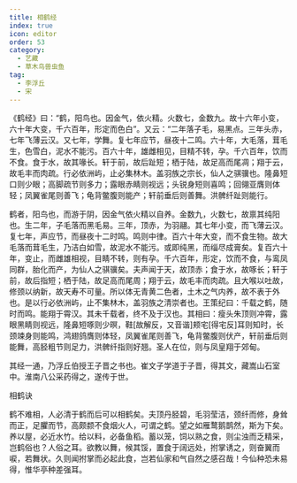 ```yaml
---
title: 相鹤经
index: true
icon: editor
order: 53
category:
  - 艺藏
  - 草木鸟兽虫鱼
tag:
  - 李浮丘
  - 宋
---
```


《鹤经》曰：“鹤，阳鸟也。因金气，依火精。火数七，金数九。故十六年小变，六十年大变，千六百年，形定而色白”。又云：“二年落子毛，易黑点。三年头赤，七年飞薄云汉。又七年，学舞。复七年应节，昼夜十二鸣。六十年，大毛落，茸毛生，色雪白，泥水不能污。百六十年，雄雌相见，目精不转，孕。千六百年，饮而不食。食于水，故其喙长。轩于前，故后趾短；栖于陆，故足高而尾凋；翔于云，故毛丰而肉疏。行必依洲屿，止必集林木。盖羽族之宗长，仙人之骐骥也。隆鼻短口则少眼；高脚疏节则多力；露眼赤睛则视远；头锐身短则喜鸣；回翎亚膺则体轻；凤翼雀尾则善飞；龟背鳖腹则能产；轩前垂后则善舞。洪髀纤趾则能行。  

鹤者，阳鸟也，而游于阴，因金气依火精以自养。金数九，火数七，故禀其纯阳也。生二年，子毛落而黑毛易。三年，顶赤，为羽翮。其七年小变，而飞薄云汉。复七年，声应节，而昼夜十二时鸣。鸣则中律。百六十年大变，而不食生物。故大毛落而茸毛生，乃洁白如雪，故泥水不能污。或即纯黑，而缁尽成膏矣。复百六十年，变止，而雌雄相视，目睛不转，则有孕。千六百年，形定，饮而不食，与鸾凤同群，胎化而产，为仙人之骐骥矣。夫声闻于天，故顶赤；食于水，故啄长；轩于前，故后指短；栖于陆，故足高而尾周；翔于云，故毛丰而肉疏。且大喉以吐故，修颈以纳新，故天寿不可量。所以体无青黄二色者，土木之气内养，故不表于外也。是以行必依洲屿，止不集林木，盖羽族之清崇者也。王策纪曰：千载之鹤，随时而鸣。能翔于霄汉。其未千载者，终不及于汉也。其相曰：瘦头朱顶则冲霄，露眼黑睛则视远，隆鼻短啄则少暝，鞋[故解反，又音谐]颊宅[得宅反]耳则知时，长颈竦身则能鸣，鸿翅鸽膺则体轻，凤翼雀尾则善飞，龟背鳖腹则伏产，轩前垂后则能舞，高胫粗节则足力，洪髀纤指则好翘。圣人在位，则与凤皇翔于郊甸。  

其经一通，乃浮丘伯授王子晋之书也。崔文子学道于子晋，得其文，藏嵩山石室中。淮南八公采药得之，遂传于世。  

相鹤诀  

鹤不难相，人必清于鹤而后可以相鹤矣。夫顶丹胫碧，毛羽莹洁，颈纤而修，身耸而正，足臞而节，高颇颣不食烟火人，可谓之鹤。望之如雁鹜鹅鹊然，斯为下矣。养以屋，必近水竹。给以料，必备鱼稻。蓄以笼，饲以熟之食，则尘浊而乏精采，岂鹤俗也？人俗之耳。欲教以舞，候其馁，置食于阔远处，拊掌诱之，则奋翼而唳，若舞状。久则闻拊掌而必起此食，岂若仙家和气自然之感召哉！今仙种恐未易得，惟华亭种差强耳。  
